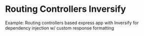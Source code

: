# Routing Controllers Inversify
 Example: Routing controllers based express app with Inversify for dependency injection w/ custom response formatting
